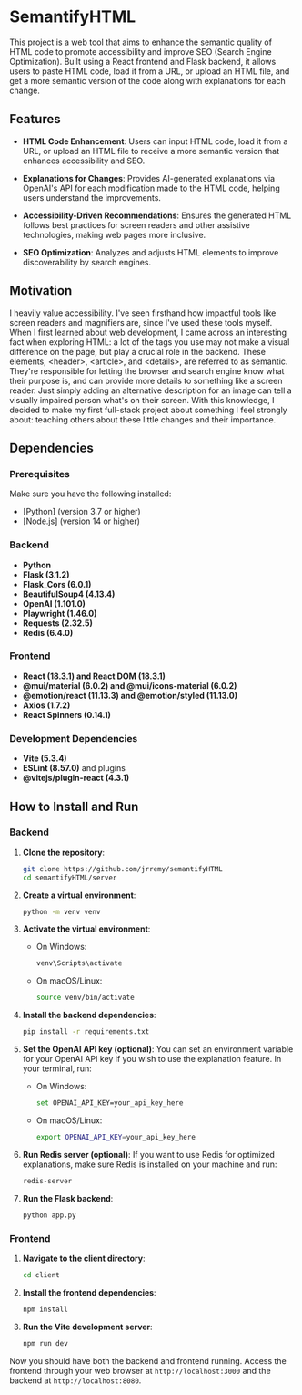 # SemantifyHTML

This project is a web tool that aims to enhance the semantic quality of HTML code to promote accessibility and improve SEO (Search Engine Optimization). Built using a React frontend and Flask backend, it allows users to paste HTML code, load it from a URL, or upload an HTML file, and get a more semantic version of the code along with explanations for each change.

## Features

- **HTML Code Enhancement**: Users can input HTML code, load it from a URL, or upload an HTML file to receive a more semantic version that enhances accessibility and SEO.

- **Explanations for Changes**: Provides AI-generated explanations via OpenAI's API for each modification made to the HTML code, helping users understand the improvements.

- **Accessibility-Driven Recommendations**: Ensures the generated HTML follows best practices for screen readers and other assistive technologies, making web pages more inclusive.

- **SEO Optimization**: Analyzes and adjusts HTML elements to improve discoverability by search engines.

## Motivation

I heavily value accessibility. I've seen firsthand how impactful tools like screen readers and magnifiers are, since I've used these tools myself. When I first learned about web development, I came across an interesting fact when exploring HTML: a lot of the tags you use may not make a visual difference on the page, but play a crucial role in the backend. These elements, &lt;header&gt;, &lt;article&gt;, and &lt;details&gt;, are referred to as semantic. They're responsible for letting the browser and search engine know what their purpose is, and can provide more details to something like a screen reader. Just simply adding an alternative description for an image can tell a visually impaired person what's on their screen. With this knowledge, I decided to make my first full-stack project about something I feel strongly about: teaching others about these little changes and their importance.

## Dependencies

### Prerequisites

Make sure you have the following installed:

- [Python] (version 3.7 or higher)
- [Node.js] (version 14 or higher)

### Backend

- **Python**
- **Flask (3.1.2)**
- **Flask_Cors (6.0.1)**
- **BeautifulSoup4 (4.13.4)**
- **OpenAI (1.101.0)**
- **Playwright (1.46.0)**
- **Requests (2.32.5)**
- **Redis (6.4.0)**

### Frontend

- **React (18.3.1) and React DOM (18.3.1)**
- **@mui/material (6.0.2) and @mui/icons-material (6.0.2)**
- **@emotion/react (11.13.3) and @emotion/styled (11.13.0)**
- **Axios (1.7.2)**
- **React Spinners (0.14.1)**

### Development Dependencies

- **Vite (5.3.4)**
- **ESLint (8.57.0)** and plugins
- **@vitejs/plugin-react (4.3.1)**

## How to Install and Run

### Backend

1. **Clone the repository**:

   ```bash
   git clone https://github.com/jrremy/semantifyHTML
   cd semantifyHTML/server
   ```

2. **Create a virtual environment**:

   ```bash
   python -m venv venv
   ```

3. **Activate the virtual environment**:

   - On Windows:
     ```bash
     venv\Scripts\activate
     ```
   - On macOS/Linux:
     ```bash
     source venv/bin/activate
     ```

4. **Install the backend dependencies**:

   ```bash
   pip install -r requirements.txt
   ```

5. **Set the OpenAI API key (optional)**:
   You can set an environment variable for your OpenAI API key if you wish to use the explanation feature. In your terminal, run:

   - On Windows:
     ```bash
     set OPENAI_API_KEY=your_api_key_here
     ```
   - On macOS/Linux:
     ```bash
     export OPENAI_API_KEY=your_api_key_here
     ```

6. **Run Redis server (optional)**:
   If you want to use Redis for optimized explanations, make sure Redis is installed on your machine and run:

   ```bash
   redis-server
   ```

7. **Run the Flask backend**:
   ```bash
   python app.py
   ```

### Frontend

1. **Navigate to the client directory**:

   ```bash
   cd client
   ```

2. **Install the frontend dependencies**:

   ```bash
   npm install
   ```

3. **Run the Vite development server**:
   ```bash
   npm run dev
   ```

Now you should have both the backend and frontend running. Access the frontend through your web browser at `http://localhost:3000` and the backend at `http://localhost:8080`.
